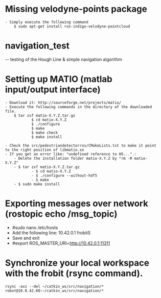# Missing velodyne-points package
	- Simply execute the following command
		$ sudo apt-get install ros-indigo-velodyne-pointcloud

# navigation_test
-- testing of the Hough Line &amp; simple navigation algorithm

# Setting up MATIO (matlab input/output interface)
	- Download it: http://sourceforge.net/projects/matio/
	- Execute the following commands in the directory of the downloaded file.
		$ tar zxf matio-X.Y.Z.tar.gz
                $ cd matio-X.Y.Z
                $ ./configure
                $ make
                $ make check
                $ make install

	- Check the src/pedestriandetectorros/CMakeLists.txt to make it point to the right position of libmatio.so
	- If you get an error like: "undefined reference to H5...".:
		- Delete the installation folder matio-X.Y.Z by "rm -R matio-X.Y.Z"
		- $ tar zxf matio-X.Y.Z.tar.gz
                - $ cd matio-X.Y.Z
                - $ ./configure --without-hdf5
                - $ make
		- $ sudo make install

# Exporting messages over network (rostopic echo /msg_topic)
- #sudo nano /etc/hosts
- Add the following line: 10.42.0.1	frobitS
- Save and exit
- #export ROS_MASTER_URI=http://10.42.0.1:11311

# Synchronize your local workspace with the frobit (rsync command). 
	rsync -avz --del ~/catkin_ws/src/navigation/* robot@10.0.42.60:~/catkin_ws/src/navigation/*
